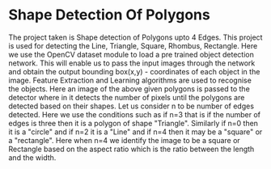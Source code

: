 # Shape Detection Of Polygons

The project taken is Shape detection of Polygons upto 4 Edges.
This project is used for detecting the Line, Triangle, Square, Rhombus, Rectangle. Here we use the OpenCV dataset module to load a pre trained object detection network. This will enable us to pass the input images through the network and obtain the output bounding box(x,y) - coordinates of each object in the image.
Feature Extraction and Learning algorithms are used to recognise the objects. Here an image of the above given polygons is passed to the detector where in it detects the number of pixels until the polygons are detected based on their shapes. Let us consider n to be number of edges detected. Here we use the conditions such as if n=3 that is if the number of edges is three then it is a polygon of shape "Triangle". Similarly if n=0 then it is a "circle" and if n=2 it is a "Line" and if n=4 then it may be a "square" or a "rectangle". Here when n=4 we identify the image to be a square or Rectangle based on the aspect ratio which is the ratio between the length and the width.
